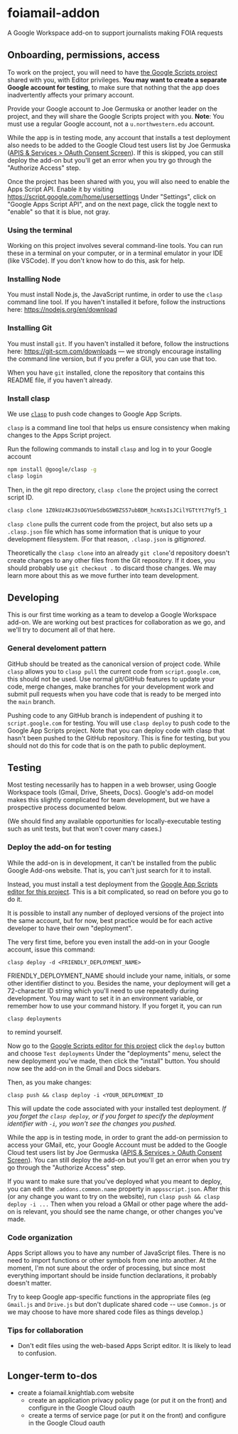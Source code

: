 # foiamail-addon
A Google Workspace add-on to support journalists making FOIA requests


## Onboarding, permissions, access

To work on the project, you will need to have [the Google Scripts project](https://script.google.com/home/projects/1Z0kUz4KJ3sOGYUeSdbG5WBZS57ubBDM_hcmXsIsJCilYGTtYt7Ygf5_1/edit) shared with you, with Editor privileges. **You may want to create a separate Google account for testing**, to make sure that nothing that the app does inadvertently affects your primary account. 

Provide your Google account to Joe Germuska or another leader on the project, and they will share the Google Scripts project with you. **Note**: You must use a regular Google account, not a `u.northwestern.edu` account.

While the app is in testing mode, any account that installs a test deployment also needs to be added to the Google Cloud test users list by Joe Germuska ([APIS & Services > OAuth Consent Screen](https://console.cloud.google.com/auth/audience?project=foiamail-addon)). If this is skipped, you can still deploy the add-on but you'll get an error when you try go through the "Authorize Access" step.

Once the project has been shared with you, you will also need to enable the Apps Script API. Enable it by visiting https://script.google.com/home/usersettings Under "Settings", click on "Google Apps Script API", and on the next page, click the toggle next to "enable" so that it is blue, not gray.

### Using the terminal
Working on this project involves several command-line tools. You can run these in a terminal on your computer, or in a terminal emulator in your IDE (like VSCode). If you don't know how to do this, ask for help.

### Installing Node
You must install Node.js, the JavaScript runtime, in order to use the `clasp` command line tool. If you haven't installed it before, follow the instructions here: https://nodejs.org/en/download

### Installing Git
You must install `git`. If you haven't installed it before, follow the instructions here: https://git-scm.com/downloads — we strongly encourage installing the command line version, but if you prefer a GUI, you can use that too. 

When you have `git` installed, clone the repository that contains this README file, if you haven't already.

### Install clasp
We use [`clasp`](https://developers.google.com/apps-script/guides/clasp) to push code changes to Google App Scripts.

`clasp` is a command line tool that helps us ensure consistency when making changes to the Apps Script project. 

Run the following commands to install `clasp` and log in to your Google account

```bash
npm install @google/clasp -g
clasp login
```

Then, in the git repo directory, `clasp clone` the project using the correct script ID.
```bash
clasp clone 1Z0kUz4KJ3sOGYUeSdbG5WBZS57ubBDM_hcmXsIsJCilYGTtYt7Ygf5_1
```

`clasp clone` pulls the current code from the project, but also sets up a `.clasp.json` file which has some information that is unique to your development filesystem. (For that reason, `.clasp.json` is *gitignored*. 

Theoretically the `clasp clone` into an already `git clone`'d repository doesn't create changes to any other files from the Git repository. If it does, you should probably use `git checkout .` to discard those changes. We may learn more about this as we move further into team development.


## Developing

This is our first time working as a team to develop a Google Workspace add-on. We are working out best practices for collaboration as we go, and we'll try to document all of that here.

### General develoment pattern

GitHub should be treated as the canonical version of project code. While `clasp` allows you to `clasp pull` the current code from `script.google.com`, this should not be used. Use normal git/GitHub features to update your code, merge changes, make branches for your development work and submit pull requests when you have code that is ready to be merged into the `main` branch.

Pushing code to any GitHub branch is independent of pushing it to `script.google.com` for testing. You will use `clasp deploy` to push code to the Google App Scripts project. Note that you can deploy code with clasp that hasn't been pushed to the GitHub repository. This is fine for testing, but you should not do this for code that is on the path to public deployment.

## Testing

Most testing necessarily has to happen in a web browser, using Google Workspace tools (Gmail, Drive, Sheets, Docs). Google's add-on model makes this slightly complicated for team development, but we have a prospective process documented below.

(We should find any available opportunities for locally-executable testing such as unit tests, but that won't cover many cases.) 

### Deploy the add-on for testing

While the add-on is in development, it can't be installed from the public Google Add-ons website. That is, you can't just search for it to install.

Instead, you must install a test deployment from the [Google App Scripts editor for this project](https://script.google.com/home/projects/1Z0kUz4KJ3sOGYUeSdbG5WBZS57ubBDM_hcmXsIsJCilYGTtYt7Ygf5_1/edit). This is a bit complicated, so read on before you go to do it.

It is possible to install any number of deployed versions of the project into the same account, but for now, best practice would be for each active developer to have their own "deployment". 

The very first time, before you even install the add-on in your Google account, issue this command:

```clasp deploy -d <FRIENDLY_DEPLOYMENT_NAME>```

FRIENDLY_DEPLOYMENT_NAME should include your name, initials, or some other identifier distinct to you. Besides the name, your deployment will get a 72-character ID string which you'll need to use repeatedly during development. You may want to set it in an environment variable, or remember how to use your command history. If you forget it, you can run

```clasp deployments```

to remind yourself.

Now go to the [Google Scripts editor for this project](https://script.google.com/home/projects/1Z0kUz4KJ3sOGYUeSdbG5WBZS57ubBDM_hcmXsIsJCilYGTtYt7Ygf5_1/edit)
click the `deploy` button and choose `Test deployments`  Under the "deployments" menu, select the new deployment you've made, then click the "install" button.  You should now see the add-on in the Gmail and Docs sidebars. 

Then, as you make changes:

```clasp push && clasp deploy -i <YOUR_DEPLOYMENT_ID```  

This will update the code associated with your installed test deployment. *If you forget the `clasp deploy`, or if you forget to specify the deployment identifier with `-i`, you won't see the changes you pushed.*    

While the app is in testing mode, in order to grant the add-on permission to access your GMail, etc, your Google Account must be added to the Google Cloud test users list by Joe Germuska ([APIS & Services > OAuth Consent Screen](https://console.cloud.google.com/auth/audience?project=foiamail-addon)). You can still deploy the add-on but you'll get an error when you try go through the "Authorize Access" step.

If you want to make sure that you've deployed what you meant to deploy, you can edit the `.addons.common.name` property in `appsscript.json`. After this (or any change you want to try on the website), run `clasp push && clasp deploy -i ...` Then when you reload a GMail or other page where the add-on is relevant, you should see the name change, or other changes you've made.

### Code organization

Apps Script allows you to have any number of JavaScript files. There is no need to import functions or other symbols from one into another. At the moment, I'm not sure about the order of processing, but since most everything important should be inside function declarations, it probably doesn't matter.

Try to keep Google app-specific functions in the appropriate files (eg `Gmail.js` and `Drive.js` but don't duplicate shared code -- use `Common.js` or we may choose to have more shared code files as things develop.)

### Tips for collaboration

* Don't edit files using the web-based Apps Script editor. It is likely to lead to confusion.

## Longer-term to-dos
* create a foiamail.knightlab.com website
    * create an application privacy policy page (or put it on the front) and configure in the Google Cloud oauth
    * create a terms of service page (or put it on the front) and configure in the Google Cloud oauth
